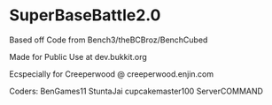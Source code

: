 SuperBaseBattle2.0
==================

Based off Code from Bench3/theBCBroz/BenchCubed

Made for Public Use at dev.bukkit.org

Ecspecially for Creeperwood @ creeperwood.enjin.com
 
 Coders:
 BenGames11
 StuntaJai
 cupcakemaster100
 ServerCOMMAND
